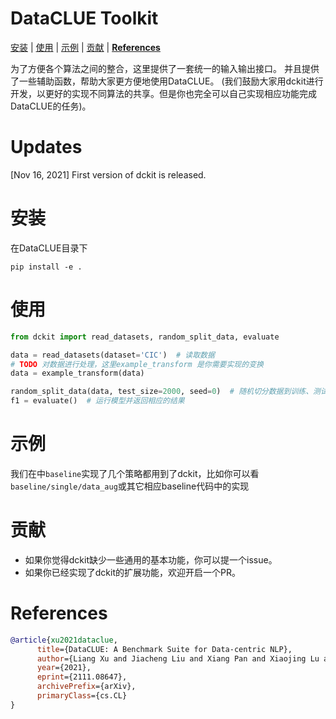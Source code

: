 # DataCLUE Toolkit

[安装](#安装) | [使用](#使用) | [示例](#示例) | [贡献](#贡献) | [**References**](#references)

为了方便各个算法之间的整合，这里提供了一套统一的输入输出接口。
并且提供了一些辅助函数，帮助大家更方便地使用DataCLUE。
(我们鼓励大家用dckit进行开发，以更好的实现不同算法的共享。但是你也完全可以自己实现相应功能完成DataCLUE的任务)。

# Updates
[Nov 16, 2021] First version of dckit is released.

# 安装
在DataCLUE目录下

`pip install -e .`

# 使用
```python
from dckit import read_datasets, random_split_data, evaluate

data = read_datasets(dataset='CIC')  # 读取数据
# TODO 对数据进行处理，这里example_transform 是你需要实现的变换
data = example_transform(data)

random_split_data(data, test_size=2000, seed=0)  # 随机切分数据到训练、测试集
f1 = evaluate()  # 运行模型并返回相应的结果
```

# 示例
我们在中`baseline`实现了几个策略都用到了dckit，比如你可以看`baseline/single/data_aug`或其它相应baseline代码中的实现


# 贡献
- 如果你觉得dckit缺少一些通用的基本功能，你可以提一个issue。
- 如果你已经实现了dckit的扩展功能，欢迎开启一个PR。

# References
```bib
@article{xu2021dataclue,
      title={DataCLUE: A Benchmark Suite for Data-centric NLP}, 
      author={Liang Xu and Jiacheng Liu and Xiang Pan and Xiaojing Lu and Xiaofeng Hou},
      year={2021},
      eprint={2111.08647},
      archivePrefix={arXiv},
      primaryClass={cs.CL}
}
```
